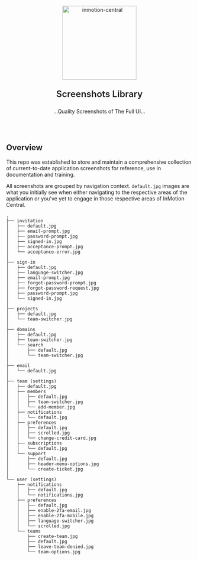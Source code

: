 <div align="center">
<br>
<picture>
  <source media="(prefers-color-scheme: dark)" srcset="https://inmotionhosting.github.io/static-assets/marks/central-wordmark-inverted.svg">
  <source media="(prefers-color-scheme: light)" srcset="https://inmotionhosting.github.io/static-assets/marks/central-wordmark.svg">
  <img height="200px" src="https://inmotionhosting.github.io/static-assets/marks/central-wordmark.svg" alt="inmotion-central">
</picture>
<br>
</div>

<p align="center" color="#6a737d" style="font-size:24px;font-weight:600">
Screenshots Library
</p>
<p align="center">...Quality Screenshots of The Full UI...
</p>

<br>
<br>

## Overview
This repo was established to store and maintain a comprehensive collection of current-to-date application screenshots for reference, use in documentation and training.

All screenshots are grouped by navigation context. `default.jpg` images are what you initially see when either navigating to the respective areas of the application or you've yet to engage in those respective areas of InMotion Central.

```
.
├── invitation
│   ├── default.jpg
│   ├── email-prompt.jpg
│   ├── password-prompt.jpg
│   ├── signed-in.jpg
│   ├── acceptance-prompt.jpg
│   └── acceptance-error.jpg
│
├── sign-in
│   ├── default.jpg
│   ├── language-switcher.jpg
│   ├── email-prompt.jpg
│   ├── forgot-password-prompt.jpg
│   ├── forgot-password-request.jpg
│   ├── password-prompt.jpg
│   └── signed-in.jpg
│
├── projects
│   ├── default.jpg
│   └── team-switcher.jpg
│
├── domains
│   ├── default.jpg
│   ├── team-switcher.jpg
│   └── search
│       ├── default.jpg
│       └── team-switcher.jpg
│
├── email
│   └── default.jpg
│
├── team (settings)
│   ├── default.jpg
│   ├── members
│   │   ├── default.jpg
│   │   ├── team-switcher.jpg
│   │   └── add-member.jpg
│   ├── notifications
│   │   └── default.jpg
│   ├── preferences
│   │   ├── default.jpg
│   │   ├── scrolled.jpg
│   │   └── change-credit-card.jpg
│   ├── subscriptions
│   │   └── default.jpg
│   └── support
│       ├── default.jpg
│       ├── header-menu-options.jpg
│       └── create-ticket.jpg
│
└── user (settings)
    ├── notifications
    │   ├── default.jpg
    │   └── notifications.jpg
    ├── preferences
    │   ├── default.jpg
    │   ├── enable-2fa-email.jpg
    │   ├── enable-2fa-mobile.jpg
    │   ├── language-switcher.jpg
    │   └── scrolled.jpg
    └── teams
        ├── create-team.jpg
        ├── default.jpg
        ├── leave-team-denied.jpg
        └── team-options.jpg
```